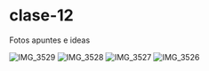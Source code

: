 # clase-12

Fotos apuntes e ideas

![IMG_3529](https://github.com/user-attachments/assets/0756e435-ac47-4e82-9f41-d153703fd177)
![IMG_3528](https://github.com/user-attachments/assets/66d9c740-a07d-4f5a-b23a-3b3994c94550)
![IMG_3527](https://github.com/user-attachments/assets/a43ab4c1-a32d-4230-a8c0-615cdf0f6986)
![IMG_3526](https://github.com/user-attachments/assets/4cd6ec87-e383-465a-bcde-6b70e95d6913)
